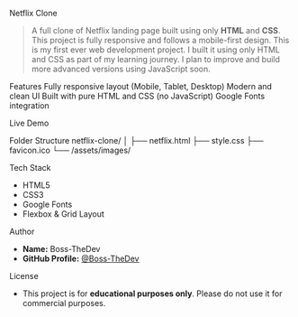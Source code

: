 Netflix Clone
> A full clone of Netflix landing page built using only **HTML** and **CSS**. This project is fully responsive and follows a mobile-first design.
> This is my first ever web development project. I built it using only HTML and CSS as part of my learning journey. I plan to improve and build more advanced versions using JavaScript soon.



Features
Fully responsive layout (Mobile, Tablet, Desktop)
Modern and clean UI
Built with pure HTML and CSS (no JavaScript)
Google Fonts integration

Live Demo



Folder Structure
netflix-clone/
│
├── netflix.html
├── style.css
├── favicon.ico
└── /assets/images/


Tech Stack
- HTML5  
- CSS3  
- Google Fonts  
- Flexbox & Grid Layout

Author
- **Name:** Boss-TheDev  
- **GitHub Profile:** [@Boss-TheDev](https://github.com/Boss-TheDev)

License
- This project is for **educational purposes only**. Please do not use it for commercial purposes.

